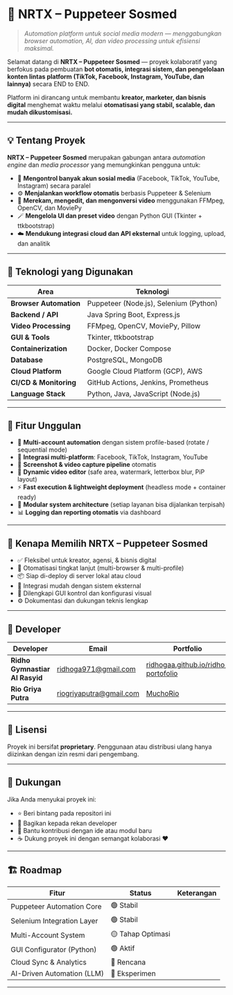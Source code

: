 # 🤖 NRTX – Puppeteer Sosmed

> *Automation platform untuk social media modern — menggabungkan browser automation, AI, dan video processing untuk efisiensi maksimal.*

Selamat datang di **NRTX – Puppeteer Sosmed** — proyek kolaboratif yang berfokus pada pembuatan **bot otomatis, integrasi sistem, dan pengelolaan konten lintas platform (TikTok, Facebook, Instagram, YouTube, dan lainnya)** secara END to END.

Platform ini dirancang untuk membantu **kreator, marketer, dan bisnis digital** menghemat waktu melalui **otomatisasi yang stabil, scalable, dan mudah dikustomisasi.**

---

## 💡 Tentang Proyek

**NRTX – Puppeteer Sosmed** merupakan gabungan antara *automation engine* dan *media processor* yang memungkinkan pengguna untuk:

* 🧠 **Mengontrol banyak akun sosial media** (Facebook, TikTok, YouTube, Instagram) secara paralel
* ⚙️ **Menjalankan workflow otomatis** berbasis Puppeteer & Selenium
* 🎥 **Merekam, mengedit, dan mengonversi video** menggunakan FFMpeg, OpenCV, dan MoviePy
* 🪄 **Mengelola UI dan preset video** dengan Python GUI (Tkinter + ttkbootstrap)
* ☁️ **Mendukung integrasi cloud dan API eksternal** untuk logging, upload, dan analitik

---

## 🔌 Teknologi yang Digunakan

| Area                   | Teknologi                              |
| ---------------------- | -------------------------------------- |
| **Browser Automation** | Puppeteer (Node.js), Selenium (Python) |
| **Backend / API**      | Java Spring Boot, Express.js           |
| **Video Processing**   | FFMpeg, OpenCV, MoviePy, Pillow        |
| **GUI & Tools**        | Tkinter, ttkbootstrap                  |
| **Containerization**   | Docker, Docker Compose                 |
| **Database**           | PostgreSQL, MongoDB                    |
| **Cloud Platform**     | Google Cloud Platform (GCP), AWS       |
| **CI/CD & Monitoring** | GitHub Actions, Jenkins, Prometheus    |
| **Language Stack**     | Python, Java, JavaScript (Node.js)     |

---

## 🧠 Fitur Unggulan

* 🔁 **Multi-account automation** dengan sistem profile-based (rotate / sequential mode)
* 📱 **Integrasi multi-platform**: Facebook, TikTok, Instagram, YouTube
* 📸 **Screenshot & video capture pipeline** otomatis
* 🎨 **Dynamic video editor** (safe area, watermark, letterbox blur, PiP layout)
* ⚡ **Fast execution & lightweight deployment** (headless mode + container ready)
* 🧩 **Modular system architecture** (setiap layanan bisa dijalankan terpisah)
* 📊 **Logging dan reporting otomatis** via dashboard

---

## 💼 Kenapa Memilih NRTX – Puppeteer Sosmed

* ✅ Fleksibel untuk kreator, agensi, & bisnis digital
* 🧠 Otomatisasi tingkat lanjut (multi-browser & multi-profile)
* 📦 Siap di-deploy di server lokal atau cloud
* 🔗 Integrasi mudah dengan sistem eksternal
* 🧰 Dilengkapi GUI kontrol dan konfigurasi visual
* ⚙️ Dokumentasi dan dukungan teknis lengkap

---

## 🪪 Developer

| Developer             | Email                                                     | Portfolio                                                                           | GitHub                                   |
| --------------------- | --------------------------------------------------------- | ----------------------------------------------------------------------------------- | ---------------------------------------- |
| **Ridho Gymnastiar Al Rasyid** | [ridhoga971@gmail.com](mailto:ridhoga971@gmail.com)       | [ridhogaa.github.io/ridho-portofolio](https://ridhogaa.github.io/ridho-portofolio/) | [@ridhogaa](https://github.com/ridhogaa) |
| **Rio Griya Putra**   | [riogriyaputra@gmail.com](mailto:riogriyaputra@gmail.com) | [MuchoRio](https://muchorio.github.io)                                              | [@MuchoRio](https://github.com/MuchoRio) |

---

## 🪪 Lisensi

Proyek ini bersifat **proprietary**.
Penggunaan atau distribusi ulang hanya diizinkan dengan izin resmi dari pengembang.

---

## 🌟 Dukungan

Jika Anda menyukai proyek ini:

* ⭐ Beri bintang pada repositori ini
* 🔄 Bagikan kepada rekan developer
* 💬 Bantu kontribusi dengan ide atau modul baru
* ☕ Dukung proyek ini dengan semangat kolaborasi ❤️

---

## 🏗️ Roadmap

| Fitur                      | Status            | Keterangan |
| -------------------------- | ----------------- | ---------- |
| Puppeteer Automation Core  | 🟢 Stabil         |            |
| Selenium Integration Layer | 🟢 Stabil         |            |
| Multi-Account System       | 🟡 Tahap Optimasi |            |
| GUI Configurator (Python)  | 🟢 Aktif          |            |
| Cloud Sync & Analytics     | 🔵 Rencana        |            |
| AI-Driven Automation (LLM) | 🔵 Eksperimen     |            |

---
